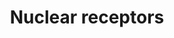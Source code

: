---
annotations:
- type: Pathway Ontology
  value: transcription factor mediated signaling pathway
authors:
- MaintBot
- AlexanderPico
- Ddigles
- Mkutmon
- Eweitz
description: 'Nuclear receptors are a class of proteins found within the interior
  of cells that are responsible for sensing the presence of steroid and thyroid hormones
  and certain other molecules. In response, these receptors work in concert with other
  proteins to regulate the expression of specific genes thereby controlling the development,
  homeostasis, and metabolism of the organism. Nuclear receptors have the ability
  to directly bind to DNA and regulate the expression of adjacent genes, hence these
  receptors are classified as transcription factors. The regulation of gene expression
  by nuclear receptors only happens when a ligand a molecule which affects the receptor''s
  behavior is present. More specifically, ligand binding to a nuclear receptor results
  in a conformational change in the receptor which in turn activates the receptor
  resulting in up-regulation of gene expression. A unique property of nuclear receptors
  which differentiate them from other classes of receptors is their ability to directly
  interact with and control the expression of genomic DNA. Consequently nuclear receptors
  play key roles in both embryonic development and adult homeostasis. As discussed
  in more detail below, nuclear receptors may be classified either according to mechanism
  or homology.  Source: Wikipedia ([[wikipedia:Nuclear_receptor]])'
last-edited: 2021-05-19
organisms:
- Gallus gallus
redirect_from:
- /index.php/Pathway:WP831
- /instance/WP831
schema-jsonld:
- '@context': https://schema.org/
  '@id': https://wikipathways.github.io/pathways/WP831.html
  '@type': Dataset
  creator:
    '@type': Organization
    name: WikiPathways
  description: 'Nuclear receptors are a class of proteins found within the interior
    of cells that are responsible for sensing the presence of steroid and thyroid
    hormones and certain other molecules. In response, these receptors work in concert
    with other proteins to regulate the expression of specific genes thereby controlling
    the development, homeostasis, and metabolism of the organism. Nuclear receptors
    have the ability to directly bind to DNA and regulate the expression of adjacent
    genes, hence these receptors are classified as transcription factors. The regulation
    of gene expression by nuclear receptors only happens when a ligand a molecule
    which affects the receptor''s behavior is present. More specifically, ligand binding
    to a nuclear receptor results in a conformational change in the receptor which
    in turn activates the receptor resulting in up-regulation of gene expression.
    A unique property of nuclear receptors which differentiate them from other classes
    of receptors is their ability to directly interact with and control the expression
    of genomic DNA. Consequently nuclear receptors play key roles in both embryonic
    development and adult homeostasis. As discussed in more detail below, nuclear
    receptors may be classified either according to mechanism or homology.  Source:
    Wikipedia ([[wikipedia:Nuclear_receptor]])'
  keywords:
  - PPARA
  - RORA
  - NR1I3
  - THRA
  - NR3C1
  - RXRB
  - RARB
  - ROR1
  - NR1D2
  - NR2F6
  - AR
  - ESR2
  - NR4A2
  - NR1H3
  - ESR1
  - NR4A1
  - NR5A1
  - RORC
  - THRB
  - ESRRA
  - NR0B1
  - NR2E1
  - HNF4A
  - NR1I2
  - NR1H2
  - NR2F2
  - PPARG
  - NR2C2
  - PGR
  - ESRRB
  - NR2F1
  - VDR
  - RARA
  - RXRA
  - PPARD
  - NR5A2
  - RXRG
  - RARG
  license: CC0
  name: Nuclear receptors
seo: CreativeWork
title: Nuclear receptors
wpid: WP831
---